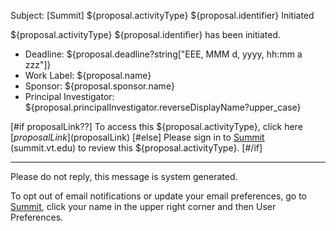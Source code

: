 Subject: [Summit] ${proposal.activityType} ${proposal.identifier} Initiated

${proposal.activityType} ${proposal.identifier} has been initiated.

* Deadline: ${proposal.deadline?string["EEE, MMM d, yyyy, hh:mm a zzz"]}
* Work Label: ${proposal.name}
* Sponsor: ${proposal.sponsor.name}
* Principal Investigator: ${proposal.principalInvestigator.reverseDisplayName?upper_case}

[#if proposalLink??]
To access this ${proposal.activityType}, click here $[proposalLink]($proposalLink)
[#else]
Please sign in to [Summit](summit.vt.edu) (summit.vt.edu) to review this ${proposal.activityType}.
[#/if]

------------------------------------------------------------------------
Please do not reply, this message is system generated.

To opt out of email notifications or update your email preferences, go to [Summit](summit.vt.edu), click your name in the upper right corner and then User Preferences.
